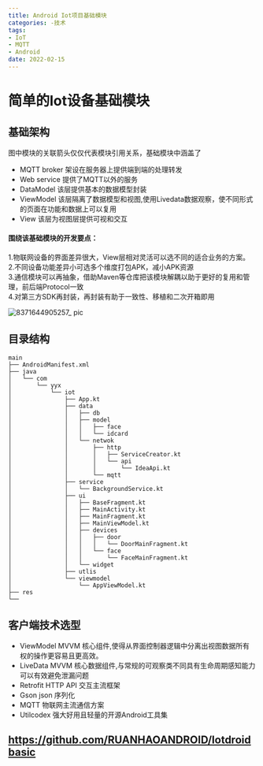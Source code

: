 ```yaml
---
title: Android Iot项目基础模块
categories: -技术
tags: 
- IoT 
- MQTT
- Android
date: 2022-02-15
---
```

# 简单的Iot设备基础模块

## 基础架构
图中模块的关联箭头仅仅代表模块引用关系，基础模块中涵盖了
- MQTT broker 架设在服务器上提供端到端的处理转发
- Web service 提供了MQTT以外的服务
- DataModel 该层提供基本的数据模型封装
- ViewModel 该层隔离了数据模型和视图,使用Livedata数据观察，使不同形式的页面在功能和数据上可以复用
- View 该层为视图层提供可视和交互

#### 围绕该基础模块的开发要点：
1.物联网设备的界面差异很大，View层相对灵活可以选不同的适合业务的方案。  
2.不同设备功能差异小可选多个维度打包APK，减小APK资源  
3.通信模块可以再抽象，借助Maven等仓库把该模块解耦以助于更好的复用和管理，前后端Protocol一致   
4.对第三方SDK再封装，再封装有助于一致性、移植和二次开箱即用  

![8371644905257_ pic](https://user-images.githubusercontent.com/10151414/154002579-8471732a-dae3-4104-a9be-c7f37f97d9b2.jpg)

## 目录结构
```
main
├── AndroidManifest.xml
├── java
│   └── com
│       └── yyx
│           └── iot
│               ├── App.kt
│               ├── data
│               │   ├── db
│               │   ├── model
│               │   │   ├── face
│               │   │   └── idcard
│               │   └── netwok
│               │       ├── http
│               │       │   ├── ServiceCreator.kt
│               │       │   └── api
│               │       │       └── IdeaApi.kt
│               │       └── mqtt
│               ├── service                       
│               │   └── BackgroundService.kt
│               ├── ui
│               │   ├── BaseFragment.kt
│               │   ├── MainActivity.kt
│               │   ├── MainFragment.kt
│               │   ├── MainViewModel.kt
│               │   ├── devices
│               │   │   ├── door
│               │   │   │   └── DoorMainFragment.kt
│               │   │   └── face
│               │   │       └── FaceMainFragment.kt
│               │   └── widget
│               ├── utlis
│               └── viewmodel
│                   └── AppViewModel.kt 
├── res 
└── 
```
## 客户端技术选型
- ViewModel MVVM 核心组件,使得从界面控制器逻辑中分离出视图数据所有权的操作更容易且更高效。
- LiveData MVVM 核心数据组件,与常规的可观察类不同具有生命周期感知能力可以有效避免泄漏问题
- Retrofit  HTTP API 交互主流框架
- Gson   json 序列化
- MQTT 物联网主流通信方案
- Utilcodex 强大好用且轻量的开源Android工具集

## https://github.com/RUANHAOANDROID/Iotdroidbasic
